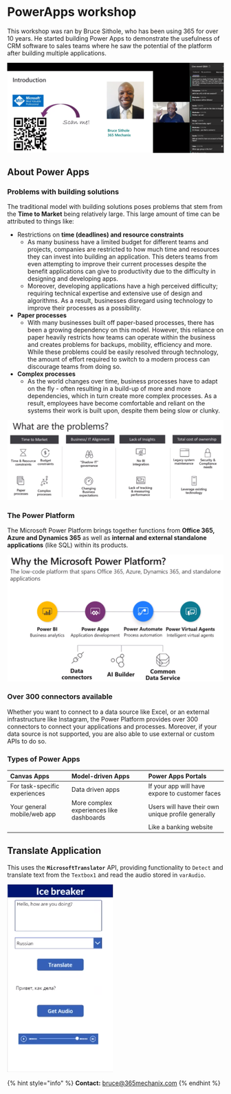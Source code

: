 # PowerApps workshop

This workshop was ran by Bruce Sithole, who has been using 365 for over 10 years. He started building Power Apps to demonstrate the usefulness of CRM software to sales teams where he saw the potential of the platform after building multiple applications.

![](../.gitbook/assets/image%20%28136%29.png)

## About Power Apps

### Problems with building solutions

The traditional model with building solutions poses problems that stem from the **Time to Market** being relatively large. This large amount of time can be attributed to things like:

* Restrictions on **time \(deadlines\) and resource constraints**
  * As many business have a limited budget for different teams and projects, companies are restricted to how much time and resources they can invest into building an application. This deters teams from even attempting to improve their current processes despite the benefit applications can give to productivity due to the difficulty in designing and developing apps. 
  * Moreover, developing applications have a high perceived difficulty; requiring technical expertise and extensive use of design and algorithms. As a result,  businesses disregard using technology to improve their processes as a possibility. 
* **Paper processes**
  * With many businesses built off paper-based processes, there has been a growing dependency on this model. However, this reliance on paper heavily restricts how teams can operate within the business and creates problems for backups, mobility, efficiency and more. While these problems could be easily resolved through technology, the amount of effort required to switch to a modern process can discourage teams from doing so. 
* **Complex processes**
  * As the world changes over time, business processes have to adapt on the fly - often resulting in a build-up of more and more dependencies, which in turn create more complex processes. As a result, employees have become comfortable and reliant on the systems their work is built upon, despite them being slow or clunky.

![](../.gitbook/assets/image%20%28135%29.png)

### The Power Platform

The Microsoft Power Platform brings together functions from **Office 365, Azure and Dynamics 365** as well as **internal and external standalone applications** \(like SQL\) within its products.

![The Power Platform](../.gitbook/assets/image%20%28131%29.png)

### Over 300 connectors available

Whether you want to connect to a data source like Excel, or an external infrastructure like Instagram, the Power Platform provides over 300 connectors to connect your applications and processes. Moreover, if your data source is not supported, you are also able to use external or custom APIs to do so.

### Types of Power Apps

| Canvas Apps | Model-driven Apps | Power Apps Portals |
| :--- | :--- | :--- |
| For task-specific experiences | Data driven apps | If your app will have expore to customer faces |
| Your general mobile/web app | More complex experiences like dashboards | Users will have their own unique profile generally |
|  |  | Like a banking website |

## Translate Application

This uses the **`MicrosoftTranslator`** API, providing functionality to `Detect` and translate text from the `Textbox1` and read the audio stored in `varAudio`.

![Translator canvas app built](../.gitbook/assets/image%20%28132%29.png)

{% hint style="info" %}
**Contact:** bruce@365mechanix.com
{% endhint %}

